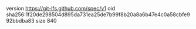 version https://git-lfs.github.com/spec/v1
oid sha256:1f20de298504d895da731ea25de7b99f8b20a8a6b47e4c0a58cbfe992bbdba83
size 840
